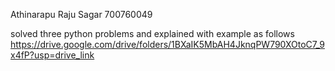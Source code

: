 Athinarapu Raju Sagar
700760049

solved three python problems and explained with example as follows
https://drive.google.com/drive/folders/1BXaIK5MbAH4JknqPW790XOtoC7_9x4fP?usp=drive_link
